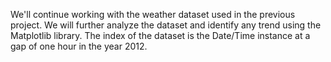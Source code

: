 We'll continue working with the weather dataset used in the previous project. We will further analyze the dataset and identify any trend using the Matplotlib library. The index of the dataset is the Date/Time instance at a gap of one hour in the year 2012.